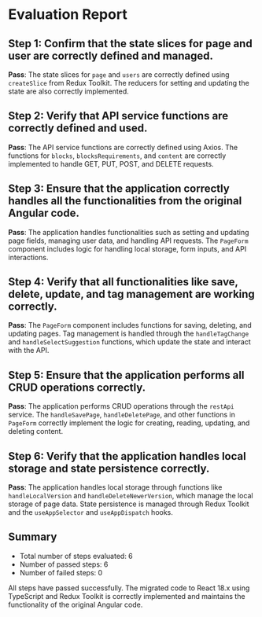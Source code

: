 # Evaluation Report

## Step 1: Confirm that the state slices for page and user are correctly defined and managed.
**Pass**: The state slices for `page` and `users` are correctly defined using `createSlice` from Redux Toolkit. The reducers for setting and updating the state are also correctly implemented.

## Step 2: Verify that API service functions are correctly defined and used.
**Pass**: The API service functions are correctly defined using Axios. The functions for `blocks`, `blocksRequirements`, and `content` are correctly implemented to handle GET, PUT, POST, and DELETE requests.

## Step 3: Ensure that the application correctly handles all the functionalities from the original Angular code.
**Pass**: The application handles functionalities such as setting and updating page fields, managing user data, and handling API requests. The `PageForm` component includes logic for handling local storage, form inputs, and API interactions.

## Step 4: Verify that all functionalities like save, delete, update, and tag management are working correctly.
**Pass**: The `PageForm` component includes functions for saving, deleting, and updating pages. Tag management is handled through the `handleTagChange` and `handleSelectSuggestion` functions, which update the state and interact with the API.

## Step 5: Ensure that the application performs all CRUD operations correctly.
**Pass**: The application performs CRUD operations through the `restApi` service. The `handleSavePage`, `handleDeletePage`, and other functions in `PageForm` correctly implement the logic for creating, reading, updating, and deleting content.

## Step 6: Verify that the application handles local storage and state persistence correctly.
**Pass**: The application handles local storage through functions like `handleLocalVersion` and `handleDeleteNewerVersion`, which manage the local storage of page data. State persistence is managed through Redux Toolkit and the `useAppSelector` and `useAppDispatch` hooks.

## Summary
- Total number of steps evaluated: 6
- Number of passed steps: 6
- Number of failed steps: 0

All steps have passed successfully. The migrated code to React 18.x using TypeScript and Redux Toolkit is correctly implemented and maintains the functionality of the original Angular code.